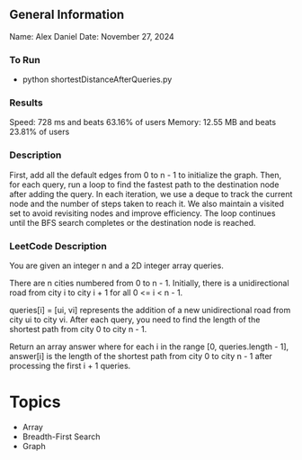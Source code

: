 ## General Information
Name: Alex Daniel
Date: November 27, 2024

### To Run
- python shortestDistanceAfterQueries.py

### Results
Speed: 728 ms and beats 63.16% of users
Memory: 12.55 MB and beats 23.81% of users

### Description
First, add all the default edges from 0 to n - 1 to initialize the graph. Then, for each query, run a loop to find the fastest path to the destination node after adding the query. In each iteration, we use a deque to track the current node and the number of steps taken to reach it. We also maintain a visited set to avoid revisiting nodes and improve efficiency. The loop continues until the BFS search completes or the destination node is reached.

### LeetCode Description
You are given an integer n and a 2D integer array queries.

There are n cities numbered from 0 to n - 1. Initially, there is a unidirectional road from city i to city i + 1 for all 0 <= i < n - 1.

queries[i] = [ui, vi] represents the addition of a new unidirectional road from city ui to city vi. After each query, you need to find the length of the shortest path from city 0 to city n - 1.

Return an array answer where for each i in the range [0, queries.length - 1], answer[i] is the length of the shortest path from city 0 to city n - 1 after processing the first i + 1 queries.

# Topics
- Array
- Breadth-First Search
- Graph